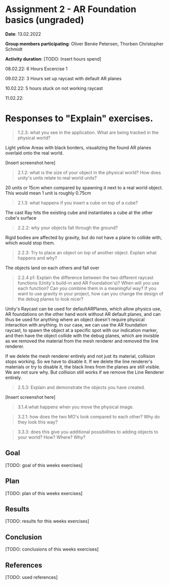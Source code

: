 # Assignment 2 - AR Foundation basics (ungraded)

**Date**: 13.02.2022

**Group members participating**: Oliver Benée Petersen, Thorben Christopher Schmidt

**Activity duration**: [TODO: Insert hours spend]

08.02.22: 6 Hours Excercise 1

09.02.22: 3 Hours set up raycast with default AR planes

10.02.22: 5 hours stuck on not working raycast

11.02.22:


# Responses to "Explain" exercises. 

> 1.2.3: what you see in the application. What are being tracked in the physical world?

Light yellow Areas with black borders, visualizing the found AR planes overlaid onto the real world.

[Insert screenshot here]

> 2.1.2: what is the size of your object in the physical world? How does unity's units relate to real world units?

20 units or 15cm when compared by spawning it next to a real world object. This would mean 1 unit is roughly 0.75cm

> 2.1.3: what happens if you insert a cube on top of a cube?

The cast Ray hits the existing cube and instantiates a cube at the other cube's surface

> 2.2.2: why your objects fall through the ground?

Rigid bodies are affected by gravity, but do not have a plane to collide with, which would stop them.

> 2.2.3: Try to place an object on top of another object. Explain what happens and why?

The objects land on each others and fall over

> 2.2.4 p1: Explain the difference between the two different raycast functions (Unity's build-in and AR Foundation's)?
When will you use each function?
Can you combine them in a meaningful way?
If you want to use gravity in your project, how can you change the design of the debug planes to look nicer?

Unity's Raycast can be used for defaultARPlanes, which allow physics use, AR foundations on the other hand work without AR default planes, and can thus be used for anything where an object doesn't require  physical interaction with anything. In our case, we can use the AR foundation raycast, to spawn the object at a specific spot with our indication marker, and then have the object collide with the debug planes, which are invisble as we removed the material from the mesh renderer and removed the line renderer. 

If we delete the mesh renderer entirely and not just its material, collision stops working. So we have to disable it. 
If we delete the line renderer's materials or try to disable it, the black lines from the planes are still visible. We are not sure why. But collision still works if we remove the Line Renderer entirely. 

> 2.5.3: Explain and demonstrate the objects you have created.

[Insert screenshot here]

> 3.1.4:what happens when you move the physical image. 

> 3.2.1: how does the two MO's look compared to each other? Why do they look this way?

> 3.3.3: does this give you additional possibilities to adding objects to your world? How? Where? Why?





## Goal
[TODO: goal of this weeks exercises]

## Plan
[TODO: plan of this weeks exercises]

## Results
[TODO: results for this weeks exercises]

## Conclusion
[TODO: conclusions of this weeks exercises]

## References
[TODO: used references]
